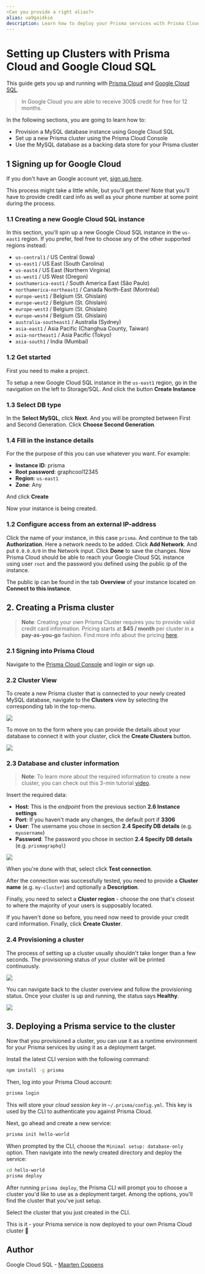 ```yaml
---
<Can you provide a right alias?>
alias: ua9gai4kie
description: Learn how to deploy your Prisma services with Prisma Cloud.
---
```


# Setting up Clusters with Prisma Cloud and Google Cloud SQL

This guide gets you up and running with [Prisma Cloud](https://www.prismagraphql.com/cloud/) and [Google Cloud SQL](https://cloud.google.com/sql/).

> In Google Cloud you are able to receive 300$ credit for free for 12 months.

In the following sections, you are going to learn how to:

- Provision a MySQL database instance using Google Cloud SQL
- Set up a new Prisma cluster using the Prisma Cloud Console
- Use the MySQL database as a backing data store for your Prisma cluster

## 1 Signing up for Google Cloud

<Instruction>

If you don't have an Google account yet, [sign up here](https://cloud.google.com/).

</Instruction>

This process might take a little while, but you'll get there! Note that you'll have to provide credit card info as well as your phone number at some point during the process.

### 1.1 Creating a new Google Cloud SQL instance

In this section, you'll spin up a new Google Cloud SQL instance in the `us-east1` region. If you prefer, feel free to choose any of the other supported regions instead:

* `us-central1` / US Central (Iowa)
* `us-east1` / US East (South Carolina)
* `us-east4` / US East (Northern Virginia)
* `us-west1` / US West (Oregon)
* `southamerica-east1` / South America East (São Paulo)
* `northamerica-northeast1` / Canada North-East (Montréal)
* `europe-west1` / Belgium (St. Ghislain)
* `europe-west2` / Belgium (St. Ghislain)
* `europe-west3` / Belgium (St. Ghislain)
* `europe-west4` / Belgium (St. Ghislain)
* `australia-southeast1` / Australia (Sydney)
* `asia-east1` / Asia Pacific (Changhua County, Taiwan)
* `asia-northeast1` / Asia Pacific (Tokyo)
* `asia-south1` / India (Mumbai)

### 1.2 Get started

<Instruction>

First you need to make a project.

To setup a new Google Cloud SQL instance in the `us-east1` region, go in the navigation on the left to Storage/SQL. And click the button **Create Instance**

</Instruction>

### 1.3 Select DB type

<Instruction>

In the **Select MySQL**, click **Next**. And you will be prompted between First and Second Generation. Click **Choose Second Generation**.

</Instruction>

### 1.4 Fill in the instance details

<Instruction>

For the the purpose of this you can use whatever you want.
For example:
- **Instance ID**: prisma
- **Root password**: graphcool12345
- **Region**: `us-east1`
- **Zone**: Any

And click **Create**

</Instruction>

<Instruction>

Now your instance is being created.

</Instruction>

### 1.2 Configure access from an external IP-address

<Instruction>

Click the name of your instance, in this case `prisma`. And continue to the tab **Authorization**. Here a network needs to be added. Click **Add Network**. And put `0.0.0.0/0` in the Network input. Click **Done** to save the changes. Now Prisma Cloud should be able to reach your Google Cloud SQL instance using user `root` and the password you defined using the public ip of the instance.

The public ip can be found in the tab **Overview** of your instance located on **Connect to this instance**.

</Instruction>

## 2. Creating a Prisma cluster

> **Note**: Creating your own Prisma Cluster requires you to provide valid credit card information. Pricing starts at  **$45 / month** per cluster in a **pay-as-you-go** fashion. Find more info about the pricing [here](https://www.prismagraphql.com/cloud/pricing).

### 2.1 Signing into Prisma Cloud

<Instruction>

Navigate to the [Prisma Cloud Console](https://app.prisma.sh) and login or sign up.

</Instruction>

### 2.2 Cluster View

<Instruction>

To create a new Prisma cluster that is connected to your newly created MySQL database, navigate to the **Clusters** view by selecting the corresponding tab in the top-menu.

</Instruction>

![](https://imgur.com/qKOvKKs.png)

<Instruction>

To move on to the form where you can provide the details about your database to connect it with your cluster, click the **Create Clusters** button.

</Instruction>

![](https://imgur.com/7qDNQP2.png)

### 2.3 Database and cluster information

> **Note**: To learn more about the required information to create a new cluster, you can check out this 3-min tutorial [video](https://www.youtube.com/watch?v=jELE4KXJPn4&lc).

<Instruction>

Insert the required data:

- **Host**: This is the _endpoint_ from the previous section **2.6 Instance settings**
- **Port**: If you haven't made any changes, the default port if **3306**
- **User**: The username you chose in section **2.4 Specify DB details** (e.g. `myusername`)
- **Password**: The password you chose in section **2.4 Specify DB details** (e.g. `prismagraphql`)

</Instruction>

![](https://imgur.com/kABLZZb.png)

<Instruction>

When you're done with that, select click **Test connection**.

</Instruction>

<Instruction>

After the connection was successfully tested, you need to provide a **Cluster name** (e.g. `my-cluster`) and optionally a **Description**.

</Instruction>

<Instruction>

Finally, you need to select a **Cluster region** - choose the one that's closest to where the majority of your users is supposably located.

</Instruction>

<Instruction>

If you haven't done so before, you need now need to provide your credit card information. Finally, click **Create Cluster**.

</Instruction>

### 2.4 Provisioning a cluster

The process of setting up a cluster usually shouldn't take longer than a few seconds. The provisioning status of your cluster will be printed continuously.

![](https://imgur.com/JYKXoEM.png)

You can navigate back to the cluster overview and follow the provisioning status. Once your cluster is up and running, the status says **Healthy**.

![](https://imgur.com/ZWGfWYj.png)

## 3. Deploying a Prisma service to the cluster

Now that you provisioned a cluster, you can use it as a runtime environment for your Prisma services by using it as a deployment target.

<Instruction>

Install the latest CLI version with the following command:

```sh
npm install -g prisma
```

</Instruction>

<Instruction>

Then, log into your Prisma Cloud account:

```sh
prisma login
```

</Instruction>

This will store your _cloud session key_ in `~/.prisma/config.yml`. This key is used by the CLI to authenticate you against Prisma Cloud.

<Instruction>

Next, go ahead and create a new service:

```sh
prisma init hello-world
```

</Instruction>

<Instruction>

When prompted by the CLI, choose the `Minimal setup: database-only` option. Then navigate into the newly created directory and deploy the service:

```sh
cd hello-world
prisma deploy
```

</Instruction>

After running `prisma deploy`, the Prisma CLI will prompt you to choose a cluster you'd like to use as a deployment target. Among the options, you'll find the cluster that you've just setup.

<Instruction>

Select the cluster that you just created in the CLI.

</Instruction>

This is it - your Prisma service is now deployed to your own Prisma Cloud cluster 🚀

## Author
Google Cloud SQL - [Maarten Coppens](https://github.com/maarteNNNN)
